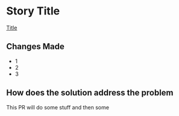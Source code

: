 # Story Title
[Title](https://www.google.com)

## Changes Made
- 1
- 2
- 3

## How does the solution address the problem
This PR will do some stuff and then some
